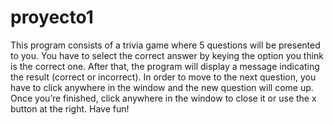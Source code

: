 # proyecto1
This program consists of a trivia game where 5 questions will be presented to you. You have to select the correct answer by keying the option you think is the correct one. After that, the program will display a message indicating the result (correct or incorrect). In order to move to the next question, you have to click anywhere in the window and the new question will come up. Once you’re finished, click anywhere in the window to close it or use the x button at the right. Have fun!
